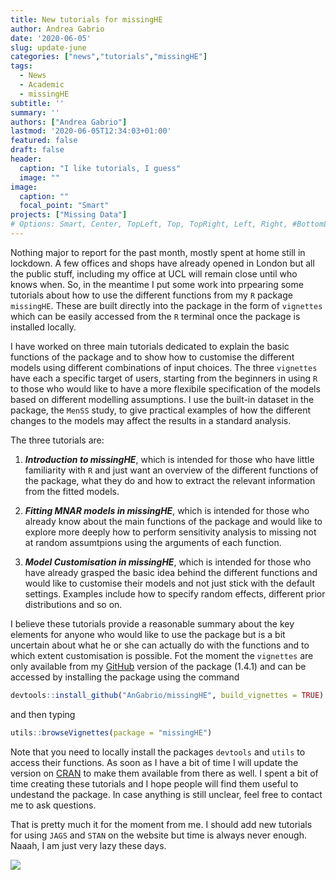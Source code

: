 ```yaml
---
title: New tutorials for missingHE
author: Andrea Gabrio
date: '2020-06-05'
slug: update-june
categories: ["news","tutorials","missingHE"]
tags:
  - News
  - Academic
  - missingHE
subtitle: ''
summary: ''
authors: ["Andrea Gabrio"]
lastmod: '2020-06-05T12:34:03+01:00'
featured: false
draft: false
header:
  caption: "I like tutorials, I guess"
  image: ""
image:
  caption: ""
  focal_point: "Smart"
projects: ["Missing Data"]
# Options: Smart, Center, TopLeft, Top, TopRight, Left, Right, #BottomLeft, Bottom, BottomRight
---
```


Nothing major to report for the past month, mostly spent at home still in lockdown. A few offices and shops have already opened in London but all the public stuff, including my office at UCL will remain close until who knows when. So, in the meantime I put some work into prpearing some tutorials about how to use the different functions from my `R` package `missingHE`. These are built directly into the package in the form of `vignettes` which can be easily accessed from the `R` terminal once the package is installed locally.

I have worked on three main tutorials dedicated to explain the basic functions of the package and to show how to customise the different models using different combinations of input choices. The three `vignettes` have each a specific target of users, starting from the beginners in using `R` to those who would like to have a more flexibile specification of the models based on different modelling assumptions. I use the built-in dataset in the package, the `MenSS` study, to give practical examples of how the different changes to the models may affect the results in a standard analysis.

The three tutorials are:

1. ***Introduction to missingHE***, which is intended for those who have little familiarity with `R` and just want an overview of the different functions of the package, what they do and how to extract the relevant information from the fitted models.

2. ***Fitting MNAR models in missingHE***, which is intended for those who already know about the main functions of the package and would like to explore more deeply how to perform sensitivity analysis to missing not at random assumtpions using the arguments of each function.

3. ***Model Customisation in missingHE***, which is intended for those who have already grasped the basic idea behind the different functions and would like to customise their models and not just stick with the default settings. Examples include how to specify random effects, different prior distributions and so on.

I believe these tutorials provide a reasonable summary about the key elements for anyone who would like to use the package but is a bit uncertain about what he or she can actually do with the functions and to which extent customisation is possible. Fot the moment the `vignettes` are only available from my [GitHub](https://github.com/AnGabrio/missingHE) version of the package (1.4.1) and can be accessed by installing the package using the command

``` r
devtools::install_github("AnGabrio/missingHE", build_vignettes = TRUE)
```

and then typing 

``` r
utils::browseVignettes(package = "missingHE")
```

Note that you need to locally install the packages `devtools` and `utils` to access their functions. As soon as I have a bit of time I will update the version on [CRAN](https://cran.r-project.org/web/packages/missingHE) to make them available from there as well. I spent a bit of time creating these tutorials and I hope people will find them useful to undestand the package. In case anything is still unclear, feel free to contact me to ask questions.

That is pretty much it for the moment from me. I should add new tutorials for using `JAGS` and `STAN` on the website but time is always never enough. Naaah, I am just very lazy these days.

![](https://media.giphy.com/media/vjCkGbbSm7bhe/giphy.gif)





